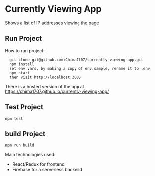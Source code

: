 # Currently Viewing App

Shows a list of IP addresses viewing the page

## Run Project

How to run project:

```
  git clone git@github.com:Chima1707/currently-viewing-app.git
  npm install
  set env vars, by making a copy of env.sample, rename it to .env
  npm start
  then visit http://localhost:3000
```

There is a hosted version of the app at https://chima1707.github.io/currently-viewing-app/

## Test Project
`npm test`

## build Project
`npm run build`

Main technologies used:

- React/Redux for frontend
- Firebase for a serverless backend



